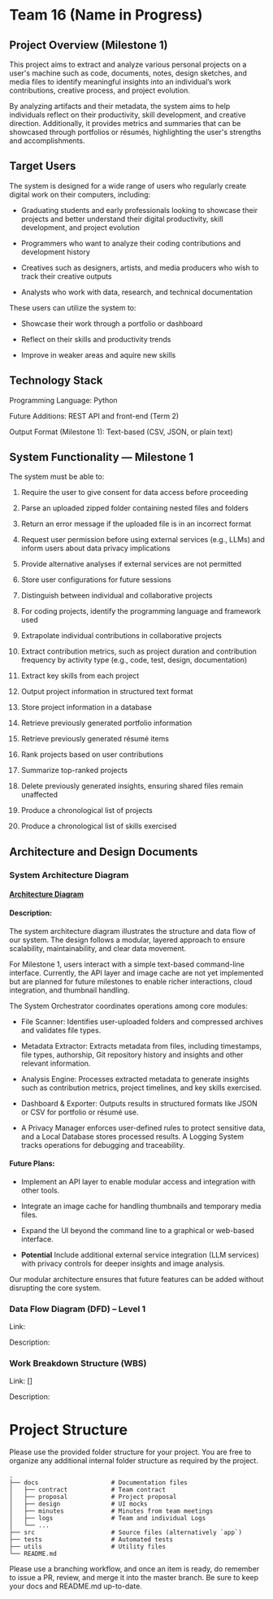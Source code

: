 # Team 16 (Name in Progress)
## Project Overview (Milestone 1)

This project aims to extract and analyze various personal projects on a user's machine such as code, documents, notes, design sketches, and media files to identify meaningful insights into an individual’s work contributions, creative process, and project evolution.

By analyzing artifacts and their metadata, the system aims to help individuals reflect on their productivity, skill development, and creative direction. Additionally, it provides metrics and summaries that can be showcased through portfolios or résumés, highlighting the user's strengths and accomplishments.

## Target Users

The system is designed for a wide range of users who regularly create digital work on their computers, including:

- Graduating students and early professionals looking to showcase their projects and better understand their digital productivity, skill development, and project evolution

- Programmers who want to analyze their coding contributions and development history

- Creatives such as designers, artists, and media producers who wish to track their creative outputs

- Analysts who work with data, research, and technical documentation

These users can utilize the system to:

- Showcase their work through a portfolio or dashboard

- Reflect on their skills and productivity trends

- Improve in weaker areas and aquire new skills

## Technology Stack

Programming Language: Python

Future Additions: REST API and front-end (Term 2)

Output Format (Milestone 1): Text-based (CSV, JSON, or plain text)

## System Functionality — Milestone 1

The system must be able to:

1. Require the user to give consent for data access before proceeding

1. Parse an uploaded zipped folder containing nested files and folders

1. Return an error message if the uploaded file is in an incorrect format

1. Request user permission before using external services (e.g., LLMs) and inform users about data privacy implications

1. Provide alternative analyses if external services are not permitted

1. Store user configurations for future sessions

1. Distinguish between individual and collaborative projects

1. For coding projects, identify the programming language and framework used

1. Extrapolate individual contributions in collaborative projects

1. Extract contribution metrics, such as project duration and contribution frequency by activity type (e.g., code, test, design, documentation)

1. Extract key skills from each project

1. Output project information in structured text format

1. Store project information in a database

1. Retrieve previously generated portfolio information

1. Retrieve previously generated résumé items

1. Rank projects based on user contributions

1. Summarize top-ranked projects

1. Delete previously generated insights, ensuring shared files remain unaffected

1. Produce a chronological list of projects

1. Produce a chronological list of skills exercised

## Architecture and Design Documents
### System Architecture Diagram

#### [Architecture Diagram](docs/plan/Milestone%201%20Team%2016%20Architecture.jpg)

#### Description:

The system architecture diagram illustrates the structure and data flow of our system. The design follows a modular, layered approach to ensure scalability, maintainability, and clear data movement.

For Milestone 1, users interact with a simple text-based command-line interface. Currently, the API layer and image cache are not yet implemented but are planned for future milestones to enable richer interactions, cloud integration, and thumbnail handling.

The System Orchestrator coordinates operations among core modules:

- File Scanner: Identifies user-uploaded folders and compressed archives and validates file types.

- Metadata Extractor: Extracts metadata from files, including timestamps, file types, authorship, Git repository history and insights and other relevant information.

- Analysis Engine: Processes extracted metadata to generate insights such as contribution metrics, project timelines, and key skills exercised.

- Dashboard & Exporter: Outputs results in structured formats like JSON or CSV for portfolio or résumé use.

- A Privacy Manager enforces user-defined rules to protect sensitive data, and a Local Database stores processed results. A Logging System tracks operations for debugging and traceability.

#### Future Plans:

- Implement an API layer to enable modular access and integration with other tools.

- Integrate an image cache for handling thumbnails and temporary media files.

- Expand the UI beyond the command line to a graphical or web-based interface.

- **Potential** Include additional external service integration (LLM services) with privacy controls for deeper insights and image analysis.

Our modular architecture ensures that future features can be added without disrupting the core system.

### Data Flow Diagram (DFD) – Level 1

Link: []()

Description:

### Work Breakdown Structure (WBS)

Link: []

Description:

# Project Structure
Please use the provided folder structure for your project. You are free to organize any additional internal folder structure as required by the project. 

```
.
├── docs                    # Documentation files
│   ├── contract            # Team contract
│   ├── proposal            # Project proposal 
│   ├── design              # UI mocks
│   ├── minutes             # Minutes from team meetings
│   ├── logs                # Team and individual Logs
│   └── ...          
├── src                     # Source files (alternatively `app`)
├── tests                   # Automated tests 
├── utils                   # Utility files
└── README.md
```

Please use a branching workflow, and once an item is ready, do remember to issue a PR, review, and merge it into the master branch.
Be sure to keep your docs and README.md up-to-date.
